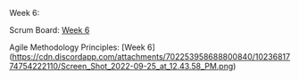 Week 6: 

Scrum Board: 
[Week 6](https://cdn.discordapp.com/attachments/702253958688800840/1023672308893749278/Screen_Shot_2022-09-25_at_12.06.10_PM.png)

Agile Methodology Principles: 
[Week 6] (https://cdn.discordapp.com/attachments/702253958688800840/1023681774754222110/Screen_Shot_2022-09-25_at_12.43.58_PM.png)